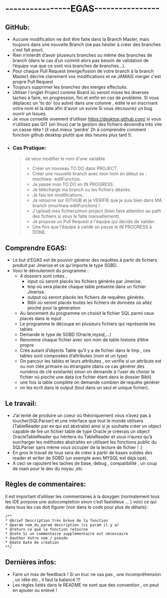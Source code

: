 # ----------------EGAS----------------
## GitHub:
  - Aucune modification ne doit être faite dans la Branch Master, mais toujours
dans une nouvelle Branch (ne pas hésiter à créer des branches c'est fait pour).
  - Rien n’interdit d’avoir plusieurs branches ou même des branches de branch
(dans le cas d’un commit alors pas besoin de validation de l’équipe vue que
ce sont vos branches de branches...).
  - Pour chaque Pull Request (merge/fusion de votre branch à la branch Master)
décrire clairement vos modifications et ne JAMAIS merger c'est propre Pull
Request 
 - Toujours supprimer les branches des merges effectués.
 - Utiliser l'onglet Project comme Board où seront mises les diverses taches à
faire, en progression, fini et enfin en cas de problème. Si vous déplacez un 'to
do' (ou autre) dans une colonne , édité le en inscrivant votre nom et la date
afin d'avoir un suivie 
  Si vous découvrez un bug ouvrir un Issues.
  - Je vous conseille vivement d’utiliser https://desktop.github.com/ si vous
n’utilisez pas GIT (on linux) car la gestion des fichiers deviendra très vite un
casse-tête ! (il vaut mieux ‘perdre’ 2h à comprendre comment fonction github
desktop plutôt que des heures plus tard !).
  - ### Cas Pratique:
    > Je veux modifier le nom d'une variable
    > - Créer un nouveau TO DO dans PROJECT.
    > - Créer une nouvelle branch avec mon nom en début ex : mochiwa-
editFunction.
    > - Je passe mon TO DO en IN PROGRESS.
    > - Je télécharge ma branch ou les fichiers désirés.
    > - Je fais les modifications.
    > - Je retourne sur GITHUB et je VERIFIE que je suis bien dans MA branch (mochiwa-editFunction) !
    > - J'upload mes fichiers/mon project (bien faire attention au path des fichiers si vous le faite manuellement).
    > - Je propose un Pull Request à l'équipe qui décide de valider.
    > - Une fois que l'équipe à validé on passe le IN PROGRESS à DONE.
    
## Comprendre EGAS:
  - Le but d’EGAS est de pouvoir générer des requêtes à partir de fichiers produit par Jmerise et ce qu’importe le type SGBD.
  - Voici le déroulement du programme :
    - 4 dossiers sont crées ,
      - input où seront placés les fichiers générés par Jmerise.
      - tmp où sera placée chaque table présente dans un fichier Jmerise.
      - output où seront placés les fichiers de requêtes générés.
      - Bibli où seront placés toutes les fichiers de données où allez pioché pour la génération
    - Au lancement du programme on choisit le fichier SQL parmi ceux placés dans le input
    - Le programme le découpe en plusieurs fichiers qui représente les tables
    - Demande le type de SGBD (Oracle,mysql,...)
    - Renomme chaque fichier avec son nom de table histoire d’être propre
    - Crée autant d’objects Table qu’il y a de fichier dans le tmp , ces tables sont composées d’attributes (nom et un type)
    - On parcour les tables et leurs attributes , on verifie si un attribute est ou non clée primaire ou étrangaire (dans ce cas générer des numéros de clé
      existante) sinon on demande à l’user de choisir le fichier où pioché une data (ce fichier étant dans le dossier Bibli)
    - une fois la table complète on demande combien de requête générer
    - on les écrit dans le output (tout dans un seul et unique fichier).
      
## Le travail:
  - J’ai tenté de produire un coeur où théoriquement vous n’avez pas à
toucher(SQLParser) et une interface que tout le monde utilisera
(TableReader par ex qui est abstraite) ainsi si je souhaite créer un object
capable de lire un fichier table de type Oracle je créerais un object
OracleTableReader qui héritera du TableReader et vous n’aurez qu’à
surcharger les méthodes abstraites en utilisant les fonctions public du
SQLParser sans même vous occuper de la lecture de fichier ! :)
  - En gros le travail de tous sera de créer à partir de bases solides des reader
et writer de SGBD (un exemple avec MYSQL est déjà opé).
  - A ceci se rajoutent les taches de base, debug , compatibilité , un coup de
main pour le dev du noyau ,etc

## Règles de commentaires:
Il est important d’utiliser les commentaires à la doxygen (normalement tous
les IDE porpose une autocompletion sinon c’est fastidieux ... ) voici ce qui
dans tous les cas doit figurer (voir dans le code pour plus de détails):
``` 
/**
* @brief Description très brève de la fonction
* @param nom_du_param description (si param il y a)
* @return ce que la fonction retourne
* @note Si un commentaire supplémentaire est nécessaire
* @author Votre nom / pseudo
* @date Date de création
**/
```
## Dernières infos:
  - Faire un max de feedback ! Si un truc ne vas pas , une incompréhension , un
idée etc , il faut la balancé !!!
  - Les règles listés dans le README ne sont que des convention , on peut en ajouter ou enlevé !
